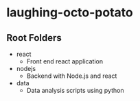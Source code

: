 # laughing-octo-potato


## Root Folders 

- react 
    - Front end react application 
- nodejs 
    - Backend with Node.js and react 
- data 
    - Data analysis scripts using python 